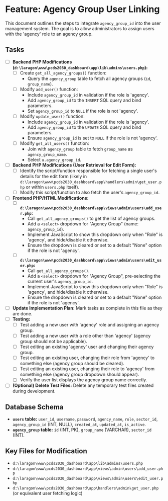 # Feature: Agency Group User Linking

This document outlines the steps to integrate `agency_group_id` into the user management system. The goal is to allow administrators to assign users with the 'agency' role to an agency group.

## Tasks

-   [ ] **Backend PHP Modifications (`d:\laragon\www\pcds2030_dashboard\app\lib\admins\users.php`):**
    -   [ ] Create `get_all_agency_groups()` function:
        -   Query the `agency_group` table to fetch all agency groups (`id`, `group_name`).
    -   [ ] Modify `add_user()` function:
        -   Include `agency_group_id` in validation if the role is 'agency'.
        -   Add `agency_group_id` to the `INSERT` SQL query and bind parameters.
        -   Set `agency_group_id` to `NULL` if the role is not 'agency'.
    -   [ ] Modify `update_user()` function:
        -   Include `agency_group_id` in validation if the role is 'agency'.
        -   Add `agency_group_id` to the `UPDATE` SQL query and bind parameters.
        -   Ensure `agency_group_id` is set to `NULL` if the role is not 'agency'.
    -   [ ] Modify `get_all_users()` function:
        -   Join with `agency_group` table to fetch `group_name` as `agency_group_name`.
        -   Select `u.agency_group_id`.
-   [ ] **Backend PHP Modifications (User Retrieval for Edit Form):**
    -   [ ] Identify the script/function responsible for fetching a single user's details for the edit form (likely in `d:\laragon\www\pcds2030_dashboard\app\handlers\admin\get_user.php` or within `users.php` itself).
    -   [ ] Modify this script/function to also fetch the user's `agency_group_id`.
-   [ ] **Frontend PHP/HTML Modifications:**
    -   [ ] **`d:\laragon\www\pcds2030_dashboard\app\views\admin\users\add_user.php`:**
        -   Call `get_all_agency_groups()` to get the list of agency groups.
        -   Add a `<select>` dropdown for "Agency Group" (name: `agency_group_id`).
        -   Implement JavaScript to show this dropdown only when "Role" is 'agency', and hide/disable it otherwise.
        -   Ensure the dropdown is cleared or set to a default "None" option if the role is not 'agency'.
    -   [ ] **`d:\laragon\www\pcds2030_dashboard\app\views\admin\users\edit_user.php`:**
        -   Call `get_all_agency_groups()`.
        -   Add a `<select>` dropdown for "Agency Group", pre-selecting the current user's `agency_group_id`.
        -   Implement JavaScript to show this dropdown only when "Role" is 'agency', and hide/disable it otherwise.
        -   Ensure the dropdown is cleared or set to a default "None" option if the role is not 'agency'.
-   [ ] **Update Implementation Plan:** Mark tasks as complete in this file as they are done.
-   [ ] **Testing:**
    -   [ ] Test adding a new user with 'agency' role and assigning an agency group.
    -   [ ] Test adding a new user with a role other than 'agency' (agency group should not be applicable).
    -   [ ] Test editing an existing 'agency' user and changing their agency group.
    -   [ ] Test editing an existing user, changing their role from 'agency' to something else (agency group should be cleared).
    -   [ ] Test editing an existing user, changing their role to 'agency' from something else (agency group dropdown should appear).
    -   [ ] Verify the user list displays the agency group name correctly.
-   [ ] **(Optional) Delete Test Files:** Delete any temporary test files created during development.

## Database Schema
*   **`users` table:** `user_id`, `username`, `password`, `agency_name`, `role`, `sector_id`, `agency_group_id` (INT, NULL), `created_at`, `updated_at`, `is_active`.
*   **`agency_group` table:** `id` (INT, PK), `group_name` (VARCHAR), `sector_id` (INT).

## Key Files for Modification
*   `d:\laragon\www\pcds2030_dashboard\app\lib\admins\users.php`
*   `d:\laragon\www\pcds2030_dashboard\app\views\admin\users\add_user.php`
*   `d:\laragon\www\pcds2030_dashboard\app\views\admin\users\edit_user.php`
*   `d:\laragon\www\pcds2030_dashboard\app\handlers\admin\get_user.php` (or equivalent user fetching logic)
